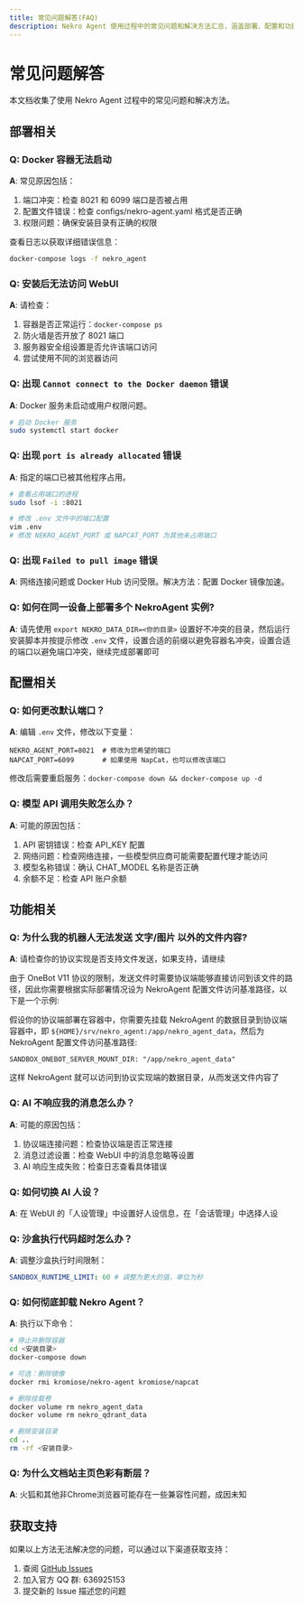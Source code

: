 ```yaml
---
title: 常见问题解答(FAQ)
description: Nekro Agent 使用过程中的常见问题和解决方法汇总，涵盖部署、配置和功能相关的各类常见问题
---
```


# 常见问题解答

本文档收集了使用 Nekro Agent 过程中的常见问题和解决方法。

## 部署相关

### Q: Docker 容器无法启动

**A**: 常见原因包括：

1. 端口冲突：检查 8021 和 6099 端口是否被占用
2. 配置文件错误：检查 configs/nekro-agent.yaml 格式是否正确
3. 权限问题：确保安装目录有正确的权限

查看日志以获取详细错误信息：

```bash
docker-compose logs -f nekro_agent
```

### Q: 安装后无法访问 WebUI

**A**: 请检查：

1. 容器是否正常运行：`docker-compose ps`
2. 防火墙是否开放了 8021 端口
3. 服务器安全组设置是否允许该端口访问
4. 尝试使用不同的浏览器访问

### Q: 出现 `Cannot connect to the Docker daemon` 错误

**A**: Docker 服务未启动或用户权限问题。

```bash
# 启动 Docker 服务
sudo systemctl start docker
```

### Q: 出现 `port is already allocated` 错误

**A**: 指定的端口已被其他程序占用。

```bash
# 查看占用端口的进程
sudo lsof -i :8021

# 修改 .env 文件中的端口配置
vim .env
# 修改 NEKRO_AGENT_PORT 或 NAPCAT_PORT 为其他未占用端口
```

### Q: 出现 `Failed to pull image` 错误

**A**: 网络连接问题或 Docker Hub 访问受限。解决方法：配置 Docker 镜像加速。

### Q: 如何在同一设备上部署多个 NekroAgent 实例?

**A**: 请先使用 `export NEKRO_DATA_DIR=<你的目录>` 设置好不冲突的目录，然后运行安装脚本并按提示修改 `.env` 文件，设置合适的前缀以避免容器名冲突，设置合适的端口以避免端口冲突，继续完成部署即可

## 配置相关

### Q: 如何更改默认端口？

**A**: 编辑 `.env` 文件，修改以下变量：

```
NEKRO_AGENT_PORT=8021  # 修改为您希望的端口
NAPCAT_PORT=6099       # 如果使用 NapCat，也可以修改该端口
```

修改后需要重启服务：`docker-compose down && docker-compose up -d`

### Q: 模型 API 调用失败怎么办？

**A**: 可能的原因包括：

1. API 密钥错误：检查 API_KEY 配置
2. 网络问题：检查网络连接，一些模型供应商可能需要配置代理才能访问
3. 模型名称错误：确认 CHAT_MODEL 名称是否正确
4. 余额不足：检查 API 账户余额

## 功能相关

### Q: 为什么我的机器人无法发送 文字/图片 以外的文件内容?

**A**: 请检查你的协议实现是否支持文件发送，如果支持，请继续

由于 OneBot V11 协议的限制，发送文件时需要协议端能够直接访问到该文件的路径，因此你需要根据实际部署情况设为 NekroAgent 配置文件访问基准路径，以下是一个示例:

假设你的协议端部署在容器中，你需要先挂载 NekroAgent 的数据目录到协议端容器中，即 `${HOME}/srv/nekro_agent:/app/nekro_agent_data`，然后为 NekroAgent 配置文件访问基准路径:

```
SANDBOX_ONEBOT_SERVER_MOUNT_DIR: "/app/nekro_agent_data"
```

这样 NekroAgent 就可以访问到协议实现端的数据目录，从而发送文件内容了

### Q: AI 不响应我的消息怎么办？

**A**: 可能的原因包括：

1. 协议端连接问题：检查协议端是否正常连接
2. 消息过滤设置：检查 WebUI 中的消息忽略等设置
3. AI 响应生成失败：检查日志查看具体错误

### Q: 如何切换 AI 人设？

**A**: 在 WebUI 的「人设管理」中设置好人设信息，在「会话管理」中选择人设

### Q: 沙盒执行代码超时怎么办？

**A**: 调整沙盒执行时间限制：

```yaml
SANDBOX_RUNTIME_LIMIT: 60 # 调整为更大的值，单位为秒
```

### Q: 如何彻底卸载 Nekro Agent？

**A**: 执行以下命令：

```bash
# 停止并删除容器
cd <安装目录>
docker-compose down

# 可选：删除镜像
docker rmi kromiose/nekro-agent kromiose/napcat

# 删除挂载卷
docker volume rm nekro_agent_data
docker volume rm nekro_qdrant_data

# 删除安装目录
cd ..
rm -rf <安装目录>
```

### Q: 为什么文档站主页色彩有断层？

**A**: 火狐和其他非Chrome浏览器可能存在一些兼容性问题，成因未知

## 获取支持

如果以上方法无法解决您的问题，可以通过以下渠道获取支持：

1. 查阅 [GitHub Issues](https://github.com/KroMiose/nekro-agent/issues)
2. 加入官方 QQ 群: 636925153
3. 提交新的 Issue 描述您的问题